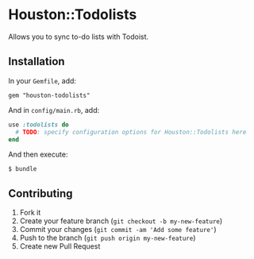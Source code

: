 # Houston::Todolists

Allows you to sync to-do lists with Todoist.


## Installation

In your `Gemfile`, add:

    gem "houston-todolists"

And in `config/main.rb`, add:

```ruby
use :todolists do
  # TODO: specify configuration options for Houston::Todolists here
end
```

And then execute:

    $ bundle


## Contributing

1. Fork it
2. Create your feature branch (`git checkout -b my-new-feature`)
3. Commit your changes (`git commit -am 'Add some feature'`)
4. Push to the branch (`git push origin my-new-feature`)
5. Create new Pull Request
